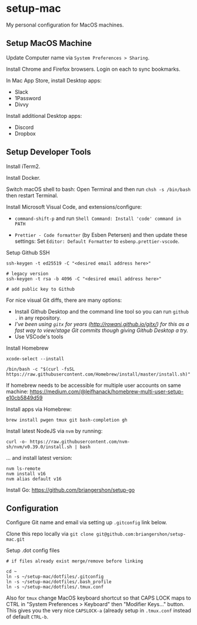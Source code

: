 # setup-mac

My personal configuration for MacOS machines.

## Setup MacOS Machine

Update Computer name via `System Preferences > Sharing`.

Install Chrome and Firefox browsers. Login on each to sync bookmarks.

In Mac App Store, install Desktop apps:

- Slack
- 1Password
- Divvy

Install additional Desktop apps:

- Discord
- Dropbox

## Setup Developer Tools

Install iTerm2.

Install Docker.

Switch macOS shell to bash: Open Terminal and then run `chsh -s /bin/bash` then restart Terminal.

Install Microsoft Visual Code, and extensions/configure:

- `command-shift-p` and run `Shell Command: Install 'code' command in PATH`

- `Prettier - Code formatter` (by Esben Petersen) and then update these settings: Set `Editor: Default Formatter` to `esbenp.prettier-vscode`.

Setup Github SSH

    ssh-keygen -t ed25519 -C "<desired email address here>"

    # legacy version
    ssh-keygen -t rsa -b 4096 -C "<desired email address here>"

    # add public key to Github

For nice visual Git diffs, there are many options:

- Install Github Desktop and the command line tool so you can run `github .` in any repository.
- _I've been using `gitx` for years (http://rowanj.github.io/gitx/) for this as a fast way to view/stage Git commits though giving Github Desktop a try._
- Use VSCode's tools

Install Homebrew

    xcode-select --install

    /bin/bash -c "$(curl -fsSL https://raw.githubusercontent.com/Homebrew/install/master/install.sh)"

If homebrew needs to be accessible for multiple user accounts on same machine: <https://medium.com/@leifhanack/homebrew-multi-user-setup-e10cb5849d59>

Install apps via Homebrew:

    brew install pwgen tmux git bash-completion gh

Install latest NodeJS via `nvm` by running:

    curl -o- https://raw.githubusercontent.com/nvm-sh/nvm/v0.39.0/install.sh | bash

... and install latest version:

    nvm ls-remote
    nvm install v16
    nvm alias default v16

Install Go: https://github.com/briangershon/setup-go

## Configuration

Configure Git name and email via setting up `.gitconfig` link below.

Clone this repo locally via `git clone git@github.com:briangershon/setup-mac.git`

Setup .dot config files

    # if files already exist merge/remove before linking

    cd ~
    ln -s ~/setup-mac/dotfiles/.gitconfig
    ln -s ~/setup-mac/dotfiles/.bash_profile
    ln -s ~/setup-mac/dotfiles/.tmux.conf

Also for `tmux` change MacOS keyboard shortcut so that CAPS LOCK maps to CTRL in "System Preferences > Keyboard" then "Modifier Keys..." button. This gives you the very nice `CAPSLOCK-a` (already setup in `.tmux.conf` instead of default `CTRL-b`.
